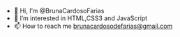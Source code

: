- 👋 Hi, I’m @BrunaCardosoFarias
- 👀 I’m interested in HTML,CSS3 and JavaScript
- 📫 How to reach me brunacardosodefarias@gmail.com

<!---
BrunaCardosoFarias/BrunaCardosoFarias is a ✨ special ✨ repository because its `README.md` (this file) appears on your GitHub profile.
You can click the Preview link to take a look at your changes.
--->
